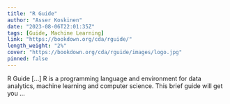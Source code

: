 ```yaml
---
title: "R Guide"
author: "Asser Koskinen"
date: "2023-08-06T22:01:35Z"
tags: [Guide, Machine Learning]
link: "https://bookdown.org/cda/rguide/"
length_weight: "2%"
cover: "https://bookdown.org/cda/rguide/images/logo.jpg"
pinned: false
---
```


R Guide [...] R is a programming language and environment for data analytics, machine learning and computer science. This brief guide will get you ...
